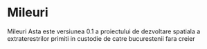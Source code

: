 Mileuri
=======

Mileuri    Asta este versiunea 0.1 a proiectului de dezvoltare  spatiala a extraterestrilor primiti in custodie de catre bucurestenii fara creier
